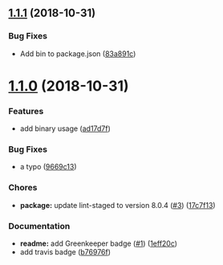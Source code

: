 <a name="1.1.1"></a>
## [1.1.1](https://github.com/brandonocasey/npm-merge-driver-install/compare/v1.1.0...v1.1.1) (2018-10-31)

### Bug Fixes

* Add bin to package.json ([83a891c](https://github.com/brandonocasey/npm-merge-driver-install/commit/83a891c))

<a name="1.1.0"></a>
# [1.1.0](https://github.com/brandonocasey/npm-merge-driver-install/compare/v1.0.0...v1.1.0) (2018-10-31)

### Features

* add binary usage ([ad17d7f](https://github.com/brandonocasey/npm-merge-driver-install/commit/ad17d7f))

### Bug Fixes

* a typo ([9669c13](https://github.com/brandonocasey/npm-merge-driver-install/commit/9669c13))

### Chores

* **package:** update lint-staged to version 8.0.4 ([#3](https://github.com/brandonocasey/npm-merge-driver-install/issues/3)) ([17c7f13](https://github.com/brandonocasey/npm-merge-driver-install/commit/17c7f13))

### Documentation

* **readme:** add Greenkeeper badge ([#1](https://github.com/brandonocasey/npm-merge-driver-install/issues/1)) ([1eff20c](https://github.com/brandonocasey/npm-merge-driver-install/commit/1eff20c))
* add travis badge ([b76976f](https://github.com/brandonocasey/npm-merge-driver-install/commit/b76976f))


